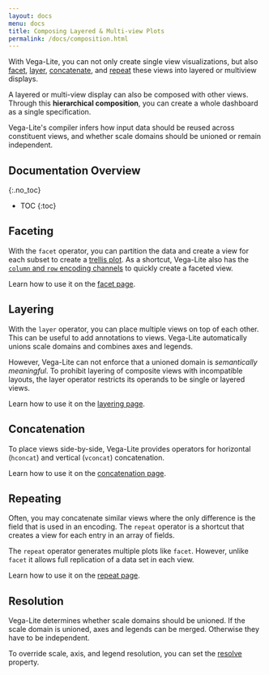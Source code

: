 ```yaml
---
layout: docs
menu: docs
title: Composing Layered & Multi-view Plots
permalink: /docs/composition.html
---
```


With Vega-Lite, you can not only create single view visualizations, but also [facet](facet.html), [layer](layer.html), [concatenate](concat.html), and [repeat](repeat.html) these views into layered or multiview displays.

A layered or multi-view display can also be composed with other views. Through this **hierarchical composition**, you can create a whole dashboard as a single specification.

Vega-Lite's compiler infers how input data should be reused across constituent views, and whether scale domains should be unioned or remain independent.

## Documentation Overview
{:.no_toc}

- TOC
{:toc}

## Faceting

With the `facet` operator, you can partition the data and create a view for each subset to create a [trellis plot](https://en.wikipedia.org/wiki/Small_multiple). As a shortcut, Vega-Lite also has the [`column` and `row` encoding channels](encoding.html#facet) to quickly create a faceted view.

Learn how to use it on the [facet page](facet.html).

## Layering

With the `layer` operator, you can place multiple views on top of each other. This can be useful to add annotations to views. Vega-Lite automatically unions scale domains and combines axes and legends.

However, Vega-Lite can not enforce that a unioned domain is *semantically meaningful*. To prohibit layering of composite views with incompatible layouts, the layer operator restricts its operands to be single or layered views.

Learn how to use it on the [layering page](layer.html).

## Concatenation

To place views side-by-side, Vega-Lite provides operators for horizontal (`hconcat`) and vertical (`vconcat`) concatenation.

Learn how to use it on the [concatenation page](concat.html).

## Repeating

Often, you may concatenate similar views where the only difference is the field that is used in an encoding. The `repeat` operator is a shortcut that creates a view for each entry in an array of fields.

The `repeat` operator generates multiple plots like `facet`. However, unlike `facet` it allows full replication of a data set in each view.

Learn how to use it on the [repeat page](repeat.html).

## Resolution

Vega-Lite determines whether scale domains should be unioned. If the scale domain is unioned, axes and legends can be merged. Otherwise they have to be independent.

To override scale, axis, and legend resolution, you can set the [resolve](resolve.html) property.
